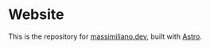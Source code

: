 # Website

This is the repository for [massimiliano.dev](https://massimiliano.dev), built with [Astro](https://astro.build).
